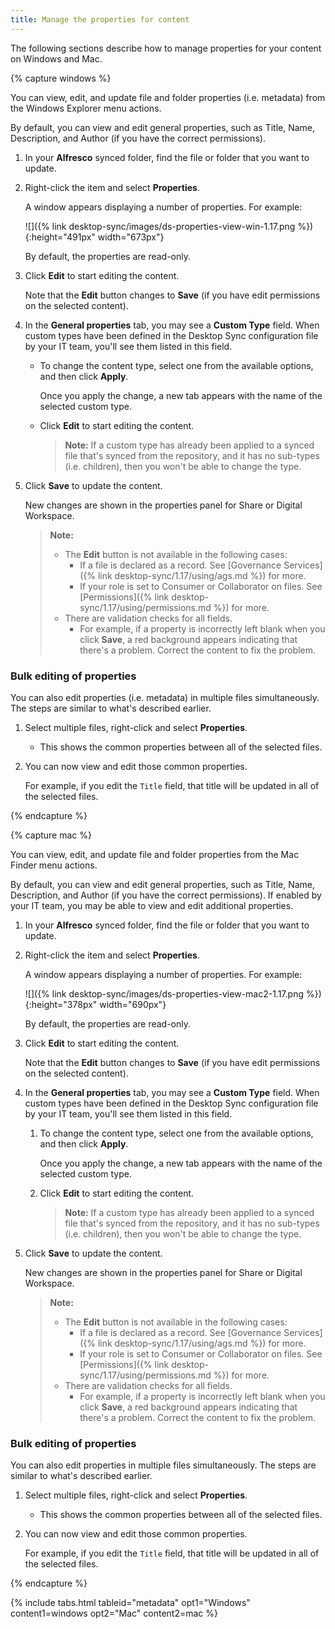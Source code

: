 ```yaml
---
title: Manage the properties for content
---
```


The following sections describe how to manage properties for your content on Windows and Mac.

{% capture windows %}

You can view, edit, and update file and folder properties (i.e. metadata) from the Windows Explorer menu actions.

By default, you can view and edit general properties, such as Title, Name, Description, and Author (if you have the correct permissions).

1. In your **Alfresco** synced folder, find the file or folder that you want to update.

2. Right-click the item and select **Properties**.

    A window appears displaying a number of properties. For example:

    ![]({% link desktop-sync/images/ds-properties-view-win-1.17.png %}){:height="491px" width="673px"}

    By default, the properties are read-only.

3. Click **Edit** to start editing the content.

    Note that the **Edit** button changes to **Save** (if you have edit permissions on the selected content).

4. In the **General properties** tab, you may see a **Custom Type** field. When custom types have been defined in the Desktop Sync configuration file by your IT team, you'll see them listed in this field.

    * To change the content type, select one from the available options, and then click **Apply**.

        Once you apply the change, a new tab appears with the name of the selected custom type.

    * Click **Edit** to start editing the content.

        > **Note:** If a custom type has already been applied to a synced file that's synced from the repository, and it has no sub-types (i.e. children), then you won't be able to change the type.

5. Click **Save** to update the content.

    New changes are shown in the properties panel for Share or Digital Workspace.

    >**Note:**
    >
    >* The **Edit** button is not available in the following cases:
    >    * If a file is declared as a record. See [Governance Services]({% link desktop-sync/1.17/using/ags.md %}) for more.
    >    * If your role is set to Consumer or Collaborator on files. See [Permissions]({% link desktop-sync/1.17/using/permissions.md %}) for more.
    >* There are validation checks for all fields.
    >    * For example, if a property is incorrectly left blank when you click **Save**, a red background appears indicating that there's a problem. Correct the content to fix the problem.

### Bulk editing of properties

You can also edit properties (i.e. metadata) in multiple files simultaneously. The steps are similar to what's described earlier.

1. Select multiple files, right-click and select **Properties**.
   * This shows the common properties between all of the selected files.
2. You can now view and edit those common properties.

   For example, if you edit the `Title` field, that title will be updated in all of the selected files.

{% endcapture %}

{% capture mac %}

You can view, edit, and update file and folder properties from the Mac Finder menu actions.

By default, you can view and edit general properties, such as Title, Name, Description, and Author (if you have the correct permissions). If enabled by your IT team, you may be able to view and edit additional properties.

1. In your **Alfresco** synced folder, find the file or folder that you want to update.

2. Right-click the item and select **Properties**.

    A window appears displaying a number of properties. For example:

    ![]({% link desktop-sync/images/ds-properties-view-mac2-1.17.png %}){:height="378px" width="690px"}

    By default, the properties are read-only.

3. Click **Edit** to start editing the content.

    Note that the **Edit** button changes to **Save** (if you have edit permissions on the selected content).

4. In the **General properties** tab, you may see a **Custom Type** field. When custom types have been defined in the Desktop Sync configuration file by your IT team, you'll see them listed in this field.

    1. To change the content type, select one from the available options, and then click **Apply**.

        Once you apply the change, a new tab appears with the name of the selected custom type.

    2. Click **Edit** to start editing the content.

        > **Note:** If a custom type has already been applied to a synced file that's synced from the repository, and it has no sub-types (i.e. children), then you won't be able to change the type.

5. Click **Save** to update the content.

    New changes are shown in the properties panel for Share or Digital Workspace.

    >**Note:**
    >
    >* The **Edit** button is not available in the following cases:
    >    * If a file is declared as a record. See [Governance Services]({% link desktop-sync/1.17/using/ags.md %}) for more.
    >    * If your role is set to Consumer or Collaborator on files. See [Permissions]({% link desktop-sync/1.17/using/permissions.md %}) for more.
    >* There are validation checks for all fields.
    >    * For example, if a property is incorrectly left blank when you click **Save**, a red background appears indicating that there's a problem. Correct the content to fix the problem.

### Bulk editing of properties

You can also edit properties in multiple files simultaneously. The steps are similar to what's described earlier.

1. Select multiple files, right-click and select **Properties**.
   * This shows the common properties between all of the selected files.
2. You can now view and edit those common properties.

   For example, if you edit the `Title` field, that title will be updated in all of the selected files.

{% endcapture %}

{% include tabs.html tableid="metadata" opt1="Windows" content1=windows opt2="Mac" content2=mac %}
